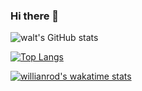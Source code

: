 ### Hi there 👋

<!--
**BYT0723/BYT0723** is a ✨ _special_ ✨ repository because its `README.md` (this file) appears on your GitHub profile.

Here are some ideas to get you started:

- 🔭 I’m currently working on ...
- 🌱 I’m currently learning ...
- 👯 I’m looking to collaborate on ...
- 🤔 I’m looking for help with ...
- 💬 Ask me about ...
- 📫 How to reach me: ...
- 😄 Pronouns: ...
- ⚡ Fun fact: ...
-->

![walt's GitHub stats](https://github-readme-stats.vercel.app/api?username=BYT0723&show_icons=true)

[![Top Langs](https://github-readme-stats.vercel.app/api/top-langs/?username=BYT0723&layout=compact&exclude_repo=BYT0723,dotfile,wallpapers)](https://github.com/anuraghazra/github-readme-stats)

[![willianrod's wakatime stats](https://github-readme-stats.vercel.app/api/wakatime?username=willianrod)](https://github.com/anuraghazra/github-readme-stats)
